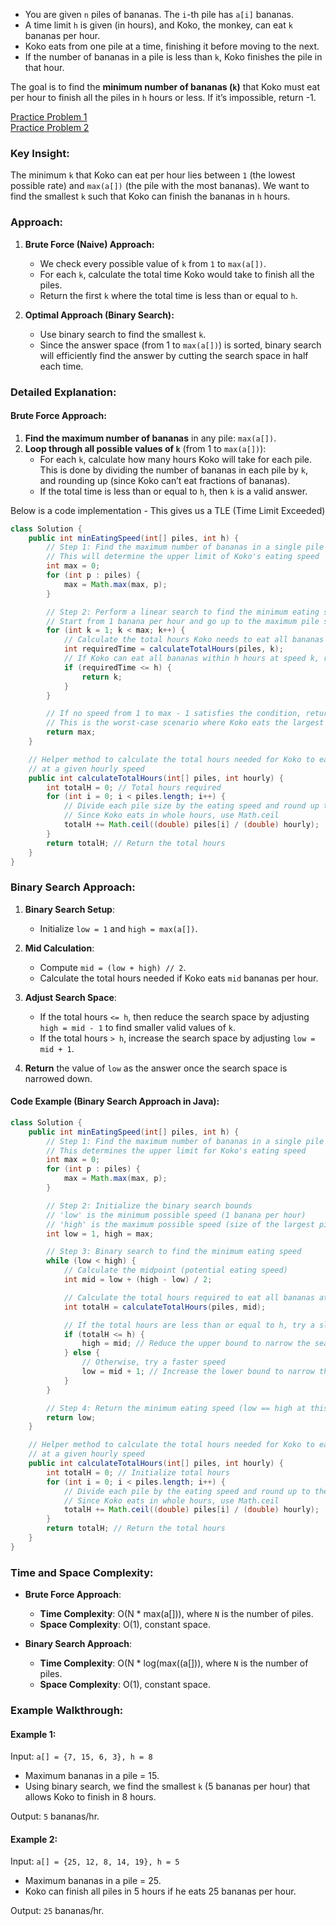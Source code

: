 - You are given `n` piles of bananas. The `i`-th pile has `a[i]` bananas.
- A time limit `h` is given (in hours), and Koko, the monkey, can eat `k` bananas per hour.
- Koko eats from one pile at a time, finishing it before moving to the next.
- If the number of bananas in a pile is less than `k`, Koko finishes the pile in that hour.

The goal is to find the **minimum number of bananas (`k`)** that Koko must eat per hour to finish all the piles in `h` hours or less. If it’s impossible, return -1.

[Practice Problem 1](https://leetcode.com/problems/koko-eating-bananas/) <br>
[Practice Problem 2](https://www.naukri.com/code360/problems/minimum-rate-to-eat-bananas_7449064?utm_source=striver&utm_medium=website&utm_campaign=codestudio_a_zcourse&leftPanelTabValue=SUBMISSION)

### Key Insight:
The minimum `k` that Koko can eat per hour lies between `1` (the lowest possible rate) and `max(a[])` (the pile with the most bananas). We want to find the smallest `k` such that Koko can finish the bananas in `h` hours.

### Approach:
1. **Brute Force (Naive) Approach:**
   - We check every possible value of `k` from `1` to `max(a[])`.
   - For each `k`, calculate the total time Koko would take to finish all the piles.
   - Return the first `k` where the total time is less than or equal to `h`.

2. **Optimal Approach (Binary Search):**
   - Use binary search to find the smallest `k`.
   - Since the answer space (from 1 to `max(a[])`) is sorted, binary search will efficiently find the answer by cutting the search space in half each time.

### Detailed Explanation:

#### Brute Force Approach:
1. **Find the maximum number of bananas** in any pile: `max(a[])`.
2. **Loop through all possible values of `k`** (from 1 to `max(a[])`):
   - For each `k`, calculate how many hours Koko will take for each pile. This is done by dividing the number of bananas in each pile by `k`, and rounding up (since Koko can’t eat fractions of bananas).
   - If the total time is less than or equal to `h`, then `k` is a valid answer.

Below is a code implementation - This gives us a TLE (Time Limit Exceeded)

```java
class Solution {
    public int minEatingSpeed(int[] piles, int h) {
        // Step 1: Find the maximum number of bananas in a single pile
        // This will determine the upper limit of Koko's eating speed
        int max = 0;
        for (int p : piles) {
            max = Math.max(max, p);
        }

        // Step 2: Perform a linear search to find the minimum eating speed
        // Start from 1 banana per hour and go up to the maximum pile size
        for (int k = 1; k < max; k++) {
            // Calculate the total hours Koko needs to eat all bananas at speed k
            int requiredTime = calculateTotalHours(piles, k);
            // If Koko can eat all bananas within h hours at speed k, return k
            if (requiredTime <= h) {
                return k;
            }
        }

        // If no speed from 1 to max - 1 satisfies the condition, return max
        // This is the worst-case scenario where Koko eats the largest pile in one hour
        return max;
    }

    // Helper method to calculate the total hours needed for Koko to eat all bananas
    // at a given hourly speed
    public int calculateTotalHours(int[] piles, int hourly) {
        int totalH = 0; // Total hours required
        for (int i = 0; i < piles.length; i++) {
            // Divide each pile size by the eating speed and round up to the nearest hour
            // Since Koko eats in whole hours, use Math.ceil
            totalH += Math.ceil((double) piles[i] / (double) hourly);
        }
        return totalH; // Return the total hours
    }
}
```

### Binary Search Approach:
1. **Binary Search Setup**:
   - Initialize `low = 1` and `high = max(a[])`.
2. **Mid Calculation**:
   - Compute `mid = (low + high) // 2`.
   - Calculate the total hours needed if Koko eats `mid` bananas per hour.
3. **Adjust Search Space**:
   - If the total hours `<= h`, then reduce the search space by adjusting `high = mid - 1` to find smaller valid values of `k`.
   - If the total hours `> h`, increase the search space by adjusting `low = mid + 1`.

4. **Return** the value of `low` as the answer once the search space is narrowed down.

#### Code Example (Binary Search Approach in Java):

```java
class Solution {
    public int minEatingSpeed(int[] piles, int h) {
        // Step 1: Find the maximum number of bananas in a single pile
        // This determines the upper limit for Koko's eating speed
        int max = 0;
        for (int p : piles) {
            max = Math.max(max, p);
        }

        // Step 2: Initialize the binary search bounds
        // 'low' is the minimum possible speed (1 banana per hour)
        // 'high' is the maximum possible speed (size of the largest pile)
        int low = 1, high = max;

        // Step 3: Binary search to find the minimum eating speed
        while (low < high) {
            // Calculate the midpoint (potential eating speed)
            int mid = low + (high - low) / 2;

            // Calculate the total hours required to eat all bananas at speed 'mid'
            int totalH = calculateTotalHours(piles, mid);

            // If the total hours are less than or equal to h, try a slower speed
            if (totalH <= h) {
                high = mid; // Reduce the upper bound to narrow the search
            } else {
                // Otherwise, try a faster speed
                low = mid + 1; // Increase the lower bound to narrow the search
            }
        }

        // Step 4: Return the minimum eating speed (low == high at this point)
        return low;
    }

    // Helper method to calculate the total hours needed for Koko to eat all bananas
    // at a given hourly speed
    public int calculateTotalHours(int[] piles, int hourly) {
        int totalH = 0; // Initialize total hours
        for (int i = 0; i < piles.length; i++) {
            // Divide each pile by the eating speed and round up to the nearest hour
            // Since Koko eats in whole hours, use Math.ceil
            totalH += Math.ceil((double) piles[i] / (double) hourly);
        }
        return totalH; // Return the total hours
    }
}
```

### Time and Space Complexity:
- **Brute Force Approach**:
  - **Time Complexity**: O(N * max(a[])), where `N` is the number of piles.
  - **Space Complexity**: O(1), constant space.

- **Binary Search Approach**:
  - **Time Complexity**: O(N * log(max((a[])), where `N` is the number of piles.
  - **Space Complexity**: O(1), constant space.

### Example Walkthrough:
#### Example 1:
Input: `a[] = {7, 15, 6, 3}, h = 8`
- Maximum bananas in a pile = 15.
- Using binary search, we find the smallest `k` (5 bananas per hour) that allows Koko to finish in 8 hours.
  
Output: `5` bananas/hr.

#### Example 2:
Input: `a[] = {25, 12, 8, 14, 19}, h = 5`
- Maximum bananas in a pile = 25.
- Koko can finish all piles in 5 hours if he eats 25 bananas per hour.
  
Output: `25` bananas/hr.
